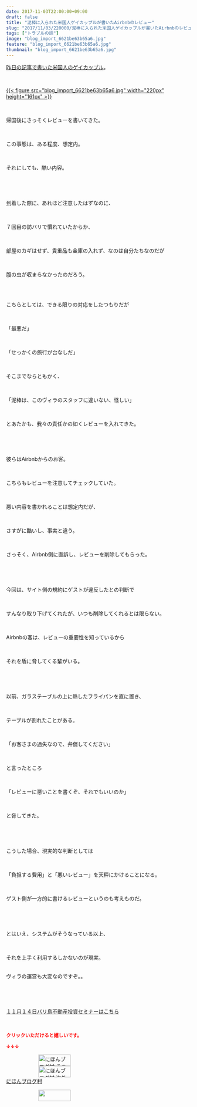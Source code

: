 ```yaml
---
date: 2017-11-03T22:00:00+09:00
draft: false
title: "泥棒に入られた米国人ゲイカップルが書いたAirbnbのレビュー"
slug: "2017/11/03/220000/泥棒に入られた米国人ゲイカップルが書いたAirbnbのレビュー"
tags: ["トラブルの話"]
image: "blog_import_6621be63b65a6.jpg"
feature: "blog_import_6621be63b65a6.jpg"
thumbnail: "blog_import_6621be63b65a6.jpg"
---
```

<p><a href="entry-12325089574.html" target="_blank">昨日の記事で書いた米国人のゲイカップル</a>。</p><p> </p><p><a href="blog_import_6621be63b65a6.jpg">{{< figure src="blog_import_6621be63b65a6.jpg" width="220px" height="161px" >}}</a></p><p> </p><p>帰国後にさっそくレビューを書いてきた。</p><p> </p><p>この事態は、ある程度、想定内。</p><p> </p><p>それにしても、酷い内容。</p><p> </p><p> </p><p>到着した際に、あれほど注意したはずなのに、</p><p> </p><p>７回目の訪バリで慣れていたからか、</p><p> </p><p>部屋のカギはせず、貴重品も金庫の入れず、なのは自分たちなのだが</p><p> </p><p>腹の虫が収まらなかったのだろう。</p><p> </p><p><br/>こちらとしては、できる限りの対応をしたつもりだが</p><p> </p><p>「最悪だ」</p><p> </p><p>「せっかくの旅行が台なしだ」</p><p> </p><p>そこまでならともかく、</p><p> </p><p>「泥棒は、このヴィラのスタッフに違いない、怪しい」</p><p> </p><p>とあたかも、我々の責任かの如くレビューを入れてきた。</p><p> </p><p> </p><p>彼らはAirbnbからのお客。</p><p> </p><p>こちらもレビューを注意してチェックしていた。</p><p> </p><p>悪い内容を書かれることは想定内だが、</p><p> </p><p>さすがに酷いし、事実と違う。</p><p> </p><p>さっそく、Airbnb側に直訴し、レビューを削除してもらった。</p><p> </p><p> </p><p>今回は、サイト側の規約にゲストが違反したとの判断で</p><p> </p><p>すんなり取り下げてくれたが、いつも削除してくれるとは限らない。</p><p> </p><p>Airbnbの客は、レビューの重要性を知っているから</p><p> </p><p>それを盾に脅してくる輩がいる。</p><p> </p><p> </p><p>以前、ガラステーブルの上に熱したフライパンを直に置き、</p><p> </p><p>テーブルが割れたことがある。</p><p> </p><p>「お客さまの過失なので、弁償してください」</p><p> </p><p>と言ったところ</p><p> </p><p>「レビューに悪いことを書くぞ、それでもいいのか」</p><p> </p><p>と脅してきた。</p><p> </p><p> </p><p>こうした場合、現実的な判断としては</p><p> </p><p>「負担する費用」と「悪いレビュー」を天秤にかけることになる。</p><p> </p><p>ゲスト側が一方的に書けるレビューというのも考えものだ。</p><p> </p><p> </p><p>とはいえ、システムがそうなっている以上、</p><p> </p><p>それを上手く利用するしかないのが現実。</p><p><br/>ヴィラの運営も大変なのですぞ。。</p><p> </p><p> </p><p><span style="text-decoration: underline;"><a href="iin.co.jp" target="_blank">１１月１４日バリ島不動産投資セミナーはこちら</a></span></p><p> </p><p><font color="#ff0000" size="2"><strong>クリックいただけると嬉しいです。</strong></font></p><p><font color="#ff0000" size="2"><strong>↓↓↓</strong></font></p><p><a href="ranking.html?p_cid=01260127" id="&amp;blogmura_banner" target="_blank"><img alt="にほんブログ村 その他生活ブログ 不動産投資へ" border="0" height="31" src="data:image/svg+xml;charset=utf-8,%3Csvg%20xmlns%3D%22http%3A%2F%2Fwww.w3.org%2F2000%2Fsvg%22%20title%3D%22Placeholder%20for%20Images%22%20role%3D%22presentation%22%20viewBox%3D%220%200%2088%2031%22%20%2F%3E" width="88" data-src="https://img-proxy.blog-video.jp/images?url=http%3A%2F%2Flife.blogmura.com%2Fhudousantoushi%2Fimg%2Fhudousantoushi88_31.gif" style="aspect-ratio: auto 88 / 31;"/><noscript><img alt="にほんブログ村 その他生活ブログ 不動産投資へ" border="0" height="31" src="https://img-proxy.blog-video.jp/images?url=http%3A%2F%2Flife.blogmura.com%2Fhudousantoushi%2Fimg%2Fhudousantoushi88_31.gif" width="88"></noscript></a><br/><a href="ranking.html?p_cid=01260127" target="_blank"><img alt="にほんブログ村 海外生活ブログ バリ島情報へ" border="0" height="31" src="data:image/svg+xml;charset=utf-8,%3Csvg%20xmlns%3D%22http%3A%2F%2Fwww.w3.org%2F2000%2Fsvg%22%20title%3D%22Placeholder%20for%20Images%22%20role%3D%22presentation%22%20viewBox%3D%220%200%2088%2031%22%20%2F%3E" width="88" data-src="https://img-proxy.blog-video.jp/images?url=http%3A%2F%2Foverseas.blogmura.com%2Fbali%2Fimg%2Fbali88_31.gif" style="aspect-ratio: auto 88 / 31;"/><noscript><img alt="にほんブログ村 海外生活ブログ バリ島情報へ" border="0" height="31" src="https://img-proxy.blog-video.jp/images?url=http%3A%2F%2Foverseas.blogmura.com%2Fbali%2Fimg%2Fbali88_31.gif" width="88"></noscript></a><br/><a href="ranking.html?p_cid=01260127" target="_blank">にほんブログ村</a></p><p><a href="link.php?1804582" title="人気ブログランキングへ"><img border="0" height="31" src="data:image/svg+xml;charset=utf-8,%3Csvg%20xmlns%3D%22http%3A%2F%2Fwww.w3.org%2F2000%2Fsvg%22%20title%3D%22Placeholder%20for%20Images%22%20role%3D%22presentation%22%20viewBox%3D%220%200%2088%2031%22%20%2F%3E" width="88" data-src="https://blog.with2.net/img/banner/banner_22.gif" style="aspect-ratio: auto 88 / 31;"/><noscript><img border="0" height="31" src="https://blog.with2.net/img/banner/banner_22.gif" width="88"></noscript></a></p><p> </p>

